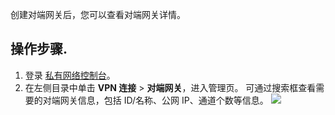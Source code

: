 创建对端网关后，您可以查看对端网关详情。

## 操作步骤. 
1. 登录 [私有网络控制台](https://console.cloud.tencent.com/vpc/vpc?rid=1)。
2. 在左侧目录中单击 **VPN 连接** > **对端网关**，进入管理页。
  可通过搜索框查看需要的对端网关信息，包括 ID/名称、公网 IP、通道个数等信息。
![](https://qcloudimg.tencent-cloud.cn/raw/dc3de6dde564ae195da7ea7aef22c923.png)


